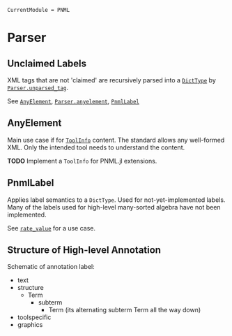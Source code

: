 ```@meta
CurrentModule = PNML
```

# Parser

## Unclaimed Labels

XML tags that are not 'claimed' are recursively parsed into a [`DictType`](@ref) by [`Parser.unparsed_tag`](@ref).

See [`AnyElement`](@ref), [`Parser.anyelement`](@ref), [`PnmlLabel`](@ref)

## AnyElement

Main use case if for [`ToolInfo`](@ref) content.
The standard allows any well-formed XML.
Only the intended tool needs to understand the content.

__TODO__ Implement a `ToolInfo` for PNML.jl extensions.

## PnmlLabel

Applies label semantics to a `DictType`.
Used for not-yet-implemented labels. Many of the labels used for high-level many-sorted algebra have not been implemented.

See [`rate_value`](@ref) for a use case.


## Structure of High-level Annotation

Schematic of annotation label:
- text
- structure
  * Term
    - subterm
      * Term (its alternating subterm Term all the way down)
- toolspecific
- graphics
